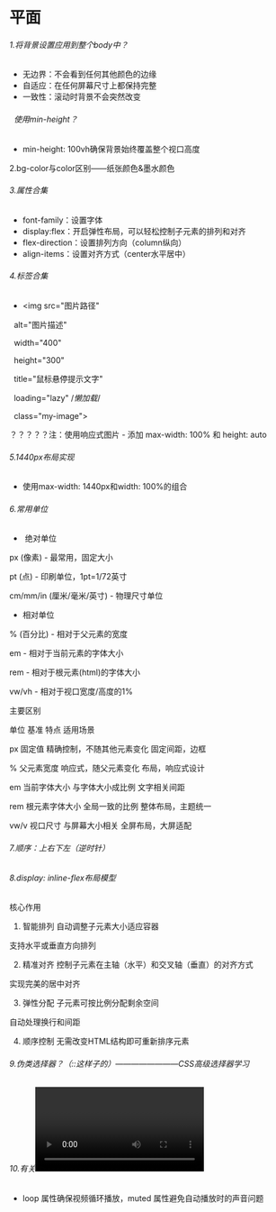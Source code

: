 # 平面

###### 1.将背景设置应用到整个body中？

* 无边界：不会看到任何其他颜色的边缘
* 自适应：在任何屏幕尺寸上都保持完整
* 一致性：滚动时背景不会突然改变

######    使用min-height？

* min-height: 100vh确保背景始终覆盖整个视口高度



2.bg-color与color区别——纸张颜色&墨水颜色



###### 3.属性合集

* font-family：设置字体
* display:flex：开启弹性布局，可以轻松控制子元素的排列和对齐
* flex-direction：设置排列方向（column纵向）
* align-items：设置对齐方式（center水平居中）



###### 4.标签合集

* <img src="图片路径"

     alt="图片描述"

     width="400"

     height="300"

     title="鼠标悬停提示文字"

     loading="lazy"     /*懒加载*/

     class="my-image">



？？？？？注：使用响应式图片 - 添加 max-width: 100% 和 height: auto




###### 5.1440px布局实现

* 使用max-width: 1440px和width: 100%的组合



###### 6\.常用单位



* &nbsp;绝对单位



px (像素) - 最常用，固定大小



pt (点) - 印刷单位，1pt=1/72英寸



cm/mm/in (厘米/毫米/英寸) - 物理尺寸单位



* 相对单位



% (百分比) - 相对于父元素的宽度



em - 相对于当前元素的字体大小



rem - 相对于根元素(html)的字体大小



vw/vh - 相对于视口宽度/高度的1%



主要区别

单位	基准	特点	适用场景

px	固定值	  精确控制，不随其他元素变化	固定间距，边框

%	父元素宽度	        响应式，随父元素变化	       布局，响应式设计

em	当前字体大小	  与字体大小成比例	      文字相关间距

rem	根元素字体大小	   全局一致的比例	      整体布局，主题统一

vw/v    视口尺寸	           与屏幕大小相关	      全屏布局，大屏适配



###### 7\.顺序：上右下左（逆时针）


###### 8\.display: inline-flex布局模型
核心作用
1. 智能排列
自动调整子元素大小适应容器

支持水平或垂直方向排列

2. 精准对齐
控制子元素在主轴（水平）和交叉轴（垂直）的对齐方式

实现完美的居中对齐

3. 弹性分配
子元素可按比例分配剩余空间

自动处理换行和间距

4. 顺序控制
无需改变HTML结构即可重新排序元素



###### 9\.伪类选择器？（::这样子的）————————CSS高级选择器学习

###### 10\.有关<video>
* loop 属性确保视频循环播放，muted 属性避免自动播放时的声音问题
